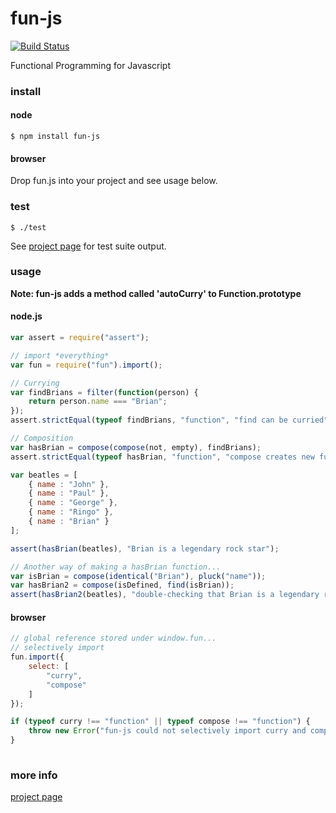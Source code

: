 # fun-js

[![Build Status](https://travis-ci.org/briansorahan/fun-js.png)](https://travis-ci.org/briansorahan/fun-js)

Functional Programming for Javascript

### install

#### node

```
$ npm install fun-js
```

#### browser

Drop fun.js into your project and see usage below.

### test

```
$ ./test
```

See [project page][1] for test suite output.

### usage

**Note: fun-js adds a method called 'autoCurry' to Function.prototype**

#### node.js

```javascript
var assert = require("assert");

// import *everything*
var fun = require("fun").import();

// Currying
var findBrians = filter(function(person) {
    return person.name === "Brian";
});
assert.strictEqual(typeof findBrians, "function", "find can be curried");

// Composition
var hasBrian = compose(compose(not, empty), findBrians);
assert.strictEqual(typeof hasBrian, "function", "compose creates new functions from old ones");

var beatles = [
    { name : "John" },
    { name : "Paul" },
    { name : "George" },
    { name : "Ringo" },
    { name : "Brian" }
];

assert(hasBrian(beatles), "Brian is a legendary rock star");

// Another way of making a hasBrian function...
var isBrian = compose(identical("Brian"), pluck("name"));
var hasBrian2 = compose(isDefined, find(isBrian));
assert(hasBrian2(beatles), "double-checking that Brian is a legendary rock star");
```

#### browser

```javascript
// global reference stored under window.fun...
// selectively import
fun.import({
    select: [
        "curry",
        "compose"
    ]
});

if (typeof curry !== "function" || typeof compose !== "function") {
    throw new Error("fun-js could not selectively import curry and compose");
}
    
```

### more info
[project page][1]

[1]: http://briansorahan.github.io/fun-js